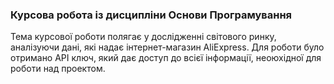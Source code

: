 ### Курсова робота із дисципліни Основи Програмування
Тема курсової роботи полягає у дослідженні світового ринку, аналізуючи дані, які надає інтернет-магазин AliExpress.
Для роботи було отримано АРІ ключ, який дає доступ до всієї інформації, неоюхідної для роботи над проектом.


